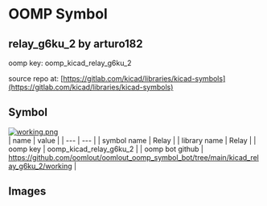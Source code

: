 # OOMP Symbol  
## relay_g6ku_2  by arturo182  
  
oomp key: oomp_kicad_relay_g6ku_2  
  
source repo at: [https://gitlab.com/kicad/libraries/kicad-symbols](https://gitlab.com/kicad/libraries/kicad-symbols)  
## Symbol  
  
[![working.png](working_600.png)](working.png)  
| name | value | 
| --- | --- | 
| symbol name | Relay | 
| library name | Relay | 
| oomp key | oomp_kicad_relay_g6ku_2 | 
| oomp bot github | https://github.com/oomlout/oomlout_oomp_symbol_bot/tree/main/kicad_relay_g6ku_2/working | 
## Images  
